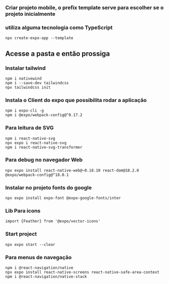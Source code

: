 ### Criar projeto mobile, o prefix template serve para escolher se o projeto inicialmente
### utiliza alguma tecnologia como TypeScript

    npx create-expo-app --template

## Acesse a pasta e então prossiga

### Instalar tailwind

    npm i nativewind
    npm i --save-dev tailwindcss
    npx tailwindcss init

### Instala o Client do expo que possibilita rodar a aplicação

    npm i expo-cli -g
    npm i @expo/webpack-config@^0.17.2

### Para leitura de SVG

    npm i react-native-svg
    npx expo i react-native-svg
    npm i react-native-svg-transformer

### Para debug no navegador Web

    npx expo install react-native-web@~0.18.10 react-dom@18.2.0 @expo/webpack-config@^18.0.1

### Instalar no projeto fonts do google

    npx expo install expo-font @expo-google-fonts/inter
    
### Lib Para icons

    import {Feather} from '@expo/vector-icons'  


### Start project

    npx expo start --clear

### Para menus de navegação

    npm i @react-navigation/native
    npx expo install react-native-screens react-native-safe-area-context
    npm i @react-navigation/native-stack

